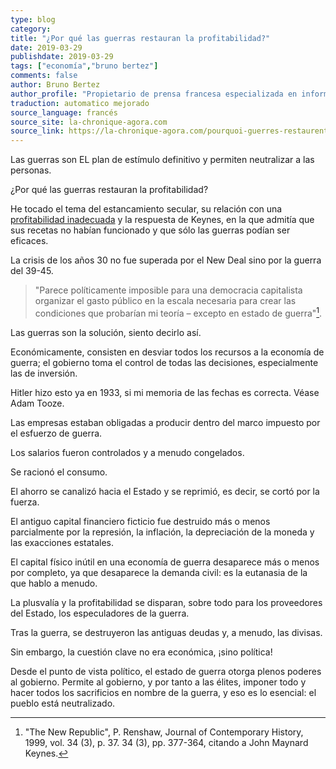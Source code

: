 ```yaml
---
type: blog
category: 
title: "¿Por qué las guerras restauran la profitabilidad?"
date: 2019-03-29
publishdate: 2019-03-29
tags: ["economía","bruno bertez"]
comments: false
author: Bruno Bertez
author_profile: "Propietario de prensa francesa especializada en información financiera. Como director de un grupo de prensa especializado en economía y finanzas, fundó el diario La Tribune. Escribe regularmente en el diario económico suizo L'Agefi. Es bloguero habitual en los sitios web de noticias Blog à Lupus, brunobertez.com, Atlantico y Lesobservateurs.ch."
traduction: automatico mejorado
source_language: francés
source_site: la-chronique-agora.com
source_link: https://la-chronique-agora.com/pourquoi-guerres-restaurent-profitabilite/
---
```


Las guerras son EL plan de estímulo definitivo y permiten neutralizar a las personas.

¿Por qué las guerras restauran la profitabilidad?

He tocado el tema del estancamiento secular, su relación con una [profitabilidad inadecuada](../productivite-profitabilite-du-capital-un-papier-pour-enfin-comprendre) y la respuesta de Keynes, en la que admitía que sus recetas no habían funcionado y que sólo las guerras podían ser eficaces.

La crisis de los años 30 no fue superada por el New Deal sino por la guerra del 39-45.

> "Parece políticamente imposible para una democracia capitalista organizar el gasto público en la escala necesaria para crear las condiciones que probarían mi teoría – excepto en estado de guerra"[^1].

Las guerras son la solución, siento decirlo así.

Económicamente, consisten en desviar todos los recursos a la economía de guerra; el gobierno toma el control de todas las decisiones, especialmente las de inversión.

Hitler hizo esto ya en 1933, si mi memoria de las fechas es correcta. Véase Adam Tooze.

Las empresas estaban obligadas a producir dentro del marco impuesto por el esfuerzo de guerra.

Los salarios fueron controlados y a menudo congelados.

Se racionó el consumo.

El ahorro se canalizó hacia el Estado y se reprimió, es decir, se cortó por la fuerza.

El antiguo capital financiero ficticio fue destruido más o menos parcialmente por la represión, la inflación, la depreciación de la moneda y las exacciones estatales.

El capital físico inútil en una economía de guerra desaparece más o menos por completo, ya que desaparece la demanda civil: es la eutanasia de la que hablo a menudo.

La plusvalía y la profitabilidad se disparan, sobre todo para los proveedores del Estado, los especuladores de la guerra.

Tras la guerra, se destruyeron las antiguas deudas y, a menudo, las divisas.

Sin embargo, la cuestión clave no era económica, ¡sino política!

Desde el punto de vista político, el estado de guerra otorga plenos poderes al gobierno. Permite al gobierno, y por tanto a las élites, imponer todo y hacer todos los sacrificios en nombre de la guerra, y eso es lo esencial: el pueblo está neutralizado.

[^1]: "The New Republic", P. Renshaw, Journal of Contemporary History, 1999, vol. 34 (3), p. 37. 34 (3), pp. 377-364, citando a John Maynard Keynes.
